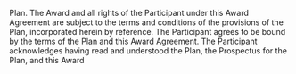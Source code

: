Plan.    The  Award  and  all  rights  of  the  Participant  under  this  Award  Agreement  are
subject to the terms and conditions of the provisions of the Plan, incorporated herein by reference. The
Participant  agrees  to  be  bound  by  the  terms  of  the  Plan  and  this  Award  Agreement.  The  Participant
acknowledges  having  read  and  understood  the  Plan,  the  Prospectus  for  the  Plan,  and  this  Award